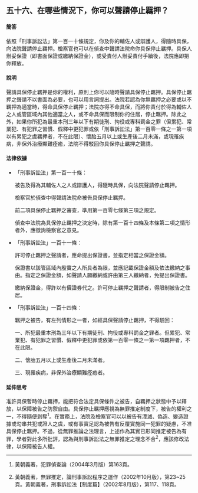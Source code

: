 ## 五十六、在哪些情況下，你可以聲請停止羈押？

#### 簡答

依照「刑事訴訟法」第一百一十條規定，你及你的輔佐人或辯護人，得隨時具保，向法院聲請停止羈押。檢察官也可以在偵查中聲請法院命你具保停止羈押。具保人辦妥保證（即書面保證或繳納保證金），或受責付人辦妥責付手續後，法院應即把你釋放。

#### 說明

聲請具保停止羈押是你的權利，原則上你可以隨時聲請具保停止羈押。具保停止羈押之聲請不以書面為必要，也可以用言詞提出。法院若認為你無羈押之必要或以不羈押為適當時，得命具保停止羈押；法院亦得不命具保，而將你責付於得為輔佐人之人或管區域內其他適當之人，或不命具保而限制你的住居，停止羈押。除此之外，如果你所犯為最重本刑三年以下有期徒刑、拘役或專科罰金之罪（但累犯、常業犯、有犯罪之習慣、假釋中更犯罪或依「刑事訴訟法」第一百零一條之一第一項以有累犯之虞羈押者，不在此限）、懷胎五月以上或生產後二月未滿，或現罹疾病，非保外治療顯難痊癒，法院不得駁回你具保停止羈押之聲請。

#### 法律依據

* 「刑事訴訟法」第一百一十條：

   被告及得為其輔佐人之人或辯護人，得隨時具保，向法院聲請停止羈押。

   檢察官於偵查中得聲請法院命被告具保停止羈押。

   前二項具保停止羈押之審查，準用第一百零七條第三項之規定。

   偵查中法院為具保停止羈押之決定時，除有第一百十四條及本條第二項之情形者外，應徵詢檢察官之意見。

* 「刑事訴訟法」一百十一條：

   許可停止羈押之聲請者，應命提出保證書，並指定相當之保證金額。

   保證書以該管區域內殷實之人所具者為限，並應記載保證金額及依法繳納之事由。指定之保證金額，如聲請人願繳納或許由第三人繳納者，免提出保證書。

   繳納保證金，得許以有價證券代之。許可停止羈押之聲請者，得限制被告之住居。

* 「刑事訴訟法」一百十四條：

   羈押之被告，有左列情形之一者，如經具保聲請停止羈押，不得駁回︰

   一、所犯最重本刑為三年以下有期徒刑、拘役或專科罰金之罪者。但累犯、常業犯、有犯罪之習慣、假釋中更犯罪或依第一百零一條之一第一項羈押者，不在此限。

   二、懷胎五月以上或生產後二月未滿者。

   三、現罹疾病，非保外治療顯難痊癒者。

#### 延伸思考

准許具保暫時停止羈押，能把符合法定具保條件之被告，自羈押之狀態中予以釋放，以保障被告之防禦自由。具保停止羈押應視為無罪推定制度下，被告的權利之一，不得隨便剝奪<sup>1</sup>。在實務上，法院及檢察官可以以被告有湮滅、偽造、變造證據或勾串共犯或證人之虞，或有事實足認為被告有反覆實施同一犯罪的疑慮，不准具保停止羈押。不過，從無罪推論之法理言，上述作為其實已形同推定被告為有罪，學者對此多所批評，認為與刑事訴訟法之無罪推定之理念不合<sup>2</sup>，應該修改法律，以保障被告人權。

---

1. 黃朝義著，犯罪偵查論（2004年3月版）第163頁。

2. 黃朝義著，無罪推定，論刑事訴訟程序之運作（2002年10月版），第23~25頁。黃朝義著，刑事訴訟法【制度篇】（2002年8月版），第117、118頁。

